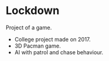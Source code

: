 # Lockdown
 Project of a game.
 - College project made on 2017.
 - 3D Pacman game.
 - AI with patrol and chase behaviour.
